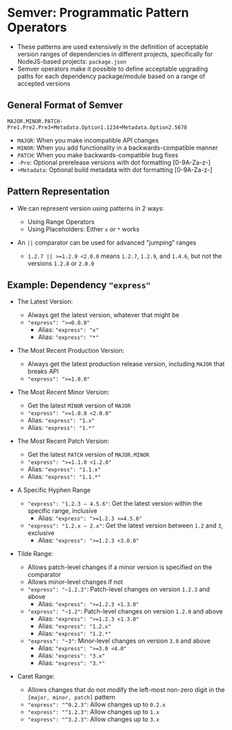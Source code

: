 # Semver: Programmatic Pattern Operators

- These patterns are used extensively in the definition of acceptable version ranges of dependencies in different projects, specifically for NodeJS-based projects: `package.json`
- Semver operators make it possible to define acceptable upgrading paths for each dependency package/module based on a range of accepted versions

## General Format of Semver

`MAJOR.MINOR.PATCH-Pre1.Pre2.Pre3+Metadata.Option1.1234+Metadata.Option2.5678`

- `MAJOR`: When you make incompatible API changes
- `MINOR`: When you add functionality in a backwards-compatible manner
- `PATCH`: When you make backwards-compatible bug fixes
- `-Pre`: Optional prerelease versions with dot formatting [0-9A-Za-z-]
- `+Metadata`: Optional build metadata with dot formatting [0-9A-Za-z-]

## Pattern Representation

- We can represent version using patterns in 2 ways:
  - Using Range Operators
  - Using Placeholders: Either `x` or `*` works

- An `||` comparator can be used for advanced "jumping" ranges
  - `1.2.7 || >=1.2.9 <2.0.0` means `1.2.7`, `1.2.9`, and `1.4.6`, but not the versions `1.2.8` or `2.0.0`

## Example: Dependency `"express"`

- The Latest Version:
  - Always get the latest version, whatever that might be
  - `"express": ">=0.0.0"`
    - Alias: `"express": "x"`
    - Alias: `"express": "*"`

- The Most Recent Production Version:
  - Always get the latest production release version, including `MAJOR` that breaks API
  - `"express": ">=1.0.0"`

- The Most Recent Minor Version:
  - Get the latest `MINOR` version of `MAJOR`
  - `"express": ">=1.0.0 <2.0.0"`
  - Alias: `"express": "1.x"`
  - Alias: `"express": "1.*"`

- The Most Recent Patch Version:
  - Get the latest `PATCH` version of `MAJOR.MINOR`
  - `"express": ">=1.1.0 <1.2.0"`
  - Alias: `"express": "1.1.x"`
  - Alias: `"express": "1.1.*"`

- A Specific Hyphen Range
  - `"express": "1.2.3 – 4.5.6"`: Get the latest version within the specific range, inclusive
    - Alias: `"express": ">=1.2.3 <=4.5.6"`
  - `"express": "1.2.x – 2.x"`: Get the latest version between `1.2` and `3`, exclusive
    - Alias: `"express": ">=1.2.3 <3.0.0"`

- Tilde Range:
  - Allows patch-level changes if a minor version is specified on the comparator
  - Allows minor-level changes if not
  - `"express": "~1.2.3"`: Patch-level changes on version `1.2.3` and above
    - Alias: `"express": ">=1.2.3 <1.3.0"`
  - `"express": "~1.2"`: Patch-level changes on version `1.2.0` and above
    - Alias: `"express": ">=1.2.3 <1.3.0"`
    - Alias: `"express": "1.2.x"`
    - Alias: `"express": "1.2.*"`
  - `"express": "~3"`: Minor-level changes on version `3.0` and above
    - Alias: `"express": ">=3.0 <4.0"`
    - Alias: `"express": "3.x"`
    - Alias: `"express": "3.*"`

- Caret Range:
  - Allows changes that do not modify the left-most non-zero digit in the `[major, minor, patch]` pattern
  - `"express": "^0.2.3"`: Allow changes up to `0.2.x`
  - `"express": "^1.2.3"`: Allow changes up to `1.x`
  - `"express": "^3.2.3"`: Allow changes up to `3.x`
